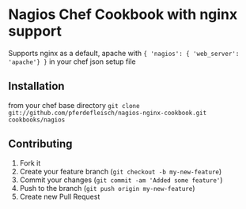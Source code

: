 # Nagios Chef Cookbook with nginx support

Supports nginx as a default, apache with `{ 'nagios': { 'web_server': 'apache'} }` in your chef json setup file

## Installation

from your chef base directory
`git clone git://github.com/pferdefleisch/nagios-nginx-cookbook.git cookbooks/nagios`

## Contributing

1. Fork it
2. Create your feature branch (`git checkout -b my-new-feature`)
3. Commit your changes (`git commit -am 'Added some feature'`)
4. Push to the branch (`git push origin my-new-feature`)
5. Create new Pull Request
